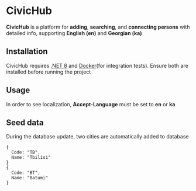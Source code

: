 # CivicHub

**CivicHub** is a platform for **adding**, **searching**, and **connecting persons** with detailed info, supporting **English (en)** and **Georgian (ka)**

## Installation

CivicHub requires [.NET 8](https://dotnet.microsoft.com/en-us/download/dotnet/8.0) and [Docker](https://www.docker.com/get-started/)(for integration tests). Ensure both are installed before running the project

## Usage
In order to see localization, **Accept-Language** must be set to **en** or **ka**

## Seed data
During the database update, two cities are automatically added to database
```
{
  Code: "TB",
  Name: "Tbilisi"
}
{
  Code: "BT",
  Name: "Batumi"
}
```
